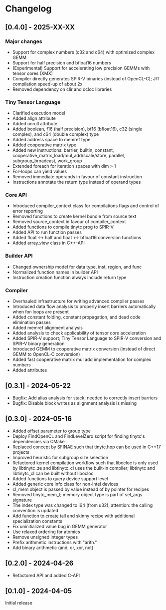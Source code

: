# Changelog

## [0.4.0] - 2025-XX-XX

### Major changes
* Support for complex numbers (c32 and c64) with optimized complex GEMM
* Support for half precision and bfloat16 numbers
* (Experimental) Support for accelerating low precision GEMMs with tensor cores (XMX)
* Compiler directly generates SPIR-V binaries (instead of OpenCL-C); JIT compilation speed-up of about 2x
* Removed dependency on clir and ocloc libraries

### Tiny Tensor Language
* Clarified execution model
* Added align attribute
* Added unroll attribute
* Added boolean, f16 (half precision), bf16 (bfloat16), c32 (single complex), and c64 (double complex) type
* Added address space to memref type
* Added cooperative matrix type
* Added new instructions: barrier, builtin, constant, cooperative_matrix_load/mul_add/scale/store, parallel,
  subgroup_broadcast, work_group
* Extended foreach for iteration spaces with dim > 1
* For-loops can yield values
* Removed immediate operands in favour of constant instruction
* Instructions annotate the return type instead of operand types

### Core API
* Introduced compiler_context class for compilations flags and control of error reporting
* Removed functions to create kernel bundle from source text
* Removed source_context in favour of compiler_context
* Added functions to compile tinytc prog to SPIR-V
* Added API to run function passes
* Added float <-> half and float <-> bfloat16 conversion functions
* Added array_view class in C++-API

### Builder API
* Changed ownership model for data type, inst, region, and func
* Normalized function names in builder API
* Instruction creation function always include return type

### Compiler
* Overhauled infrastructure for writing advanced compiler passes
* Introduced data flow analysis to properly insert barriers automatically when for-loops are present
* Added constant folding, constant propagation, and dead code elimination passes
* Added memref alignment analysis
* Added analysis to check applicability of tensor core acceleration
* Added SPIR-V support; Tiny Tensor Language to SPIR-V conversion and SPIR-V binary generation
* Introduced GEMM to cooperative matrix conversion (instead of direct GEMM to OpenCL-C conversion)
* Added fast cooperative matrix mul add implementation for complex numbers
* Added attributes

## [0.3.1] - 2024-05-22
* Bugfix: Add alias analysis for stack; needed to correctly insert barriers
* Bugfix: Disable block writes as alignment analysis is missing

## [0.3.0] - 2024-05-16

* Added offset parameter to group type
* Deploy FindOpenCL and FindLevelZero script for finding tinytc's dependencies via CMake
* Replaced concept by SFINAE such that tinytc.hpp can be used in C++17 projects
* Improved heuristic for subgroup size selection
* Refactored kernel compilation workflow such that libocloc is only used by libtinytc\_ze
  and libtinytc\_cl uses the built-in compiler; libtinytc and libtinytc\_cl can be built without libocloc
* Added functions to query device support level
* Added generic core info class for non-Intel devices
* cl\_mem object is passed by value instead of by pointer for recipes
* Removed tinytc\_mem\_t; memory object type is part of set\_args signature
* The index type was changed to i64 (from u32); attention: the calling convention is updated
* Add function to create tall and skinny recipe with additional specialization constants
* Fix uninitialized value bug in GEMM generator
* Use relaxed ordering for atomics
* Remove unsigned integer types
* Prefix arithmetic instructions with "arith."
* Add binary arithmetic (and, or, xor, not)

## [0.2.0] - 2024-04-26

* Refactored API and added C-API

## [0.1.0] - 2024-04-05

Initial release
